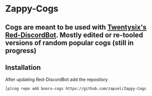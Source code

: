 # Zappy-Cogs

Cogs are meant to be used with [Twentysix's Red-DiscordBot](https://github.com/Twentysix26/Red-DiscordBot). 
Mostly edited or re-tooled versions of random popular cogs (still in progress)
---

## Installation 

After updating Red-DiscordBot add the repository
```
[p]cog repo add booru-cogs https://github.com/zapsel/Zappy-Cogs
```